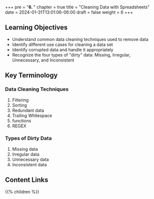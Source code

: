 +++
pre = "<b>6. </b>"
chapter = true
title = "Cleaning Data with Spreadsheets"
date = 2024-01-31T13:01:06-06:00
draft = false
weight = 6
+++

## Learning Objectives
- Understand common data cleaning techniques used to remove data
- Identify different use cases for cleaning a data set
- Identify corrupted data and handle it appropriately
- Recognize the four types of "dirty" data: Missing, Irregular, Unnecessary, and Inconsistent

## Key Terminology

### Data Cleaning Techniques
1. Filtering
1. Sorting
1. Redundant data
1. Trailing Whitespace
1. functions
1. REGEX

### Types of Dirty Data
1. Missing data
1. Irregular data
1. Unnecessary data
1. Inconsistent data

## Content Links

{{% children %}}
